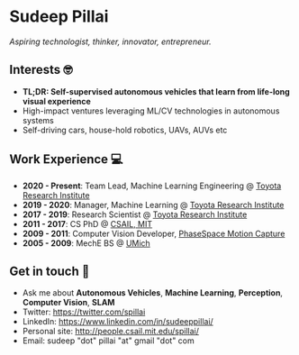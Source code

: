 # Sudeep Pillai

*Aspiring technologist, thinker, innovator, entrepreneur.*

## Interests 🤓
- **TL;DR: Self-supervised autonomous vehicles that learn from life-long visual experience**
- High-impact ventures leveraging ML/CV technologies in autonomous systems
- Self-driving cars, house-hold robotics, UAVs, AUVs etc

## Work Experience 💻
- **2020 - Present**: Team Lead, Machine Learning Engineering @ [Toyota Research Institute](https://www.tri.global/)
- **2019 - 2020**: Manager, Machine Learning @ [Toyota Research Institute](https://www.tri.global/)
- **2017 - 2019**: Research Scientist @ [Toyota Research Institute](https://www.tri.global/)
- **2011 - 2017**: CS PhD @ [CSAIL, MIT](https://www.csail.mit.edu/)
- **2009 - 2011**: Computer Vision Developer, [PhaseSpace Motion Capture](https://www.phasespace.com/)
- **2005 - 2009**: MechE BS @ [UMich](https://umich.edu/)

## Get in touch 💬 
- Ask me about **Autonomous Vehicles**, **Machine Learning**, **Perception**, **Computer Vision**, **SLAM**
- Twitter: https://twitter.com/spillai
- LinkedIn: https://www.linkedin.com/in/sudeeppillai/
- Personal site: http://people.csail.mit.edu/spillai/
- Email: sudeep "dot" pillai "at" gmail "dot" com
